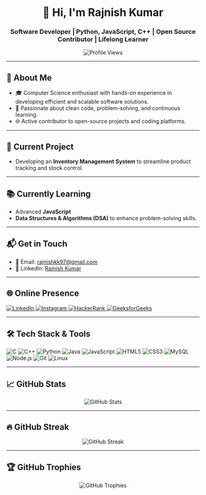 <h1 align="center">👋 Hi, I'm Rajnish Kumar</h1>
<h3 align="center">Software Developer | Python, JavaScript, C++ | Open Source Contributor | Lifelong Learner</h3>

<p align="center">
  <img src="https://komarev.com/ghpvc/?username=rajnishtheone&label=Profile%20views&color=0e75b6&style=flat" alt="Profile Views" />
</p>

---

## 🚀 About Me

- 🎓 Computer Science enthusiast with hands-on experience in developing efficient and scalable software solutions.
- 🧠 Passionate about clean code, problem-solving, and continuous learning.
- 🌐 Active contributor to open-source projects and coding platforms.

---

## 🔧 Current Project

- Developing an **Inventory Management System** to streamline product tracking and stock control.

---

## 📚 Currently Learning

- Advanced **JavaScript**
- **Data Structures & Algorithms (DSA)** to enhance problem-solving skills.

---

## 📬 Get in Touch

- 📧 Email: [rajnishkk97@gmail.com](mailto:rajnishkk97@gmail.com)
- 💼 LinkedIn: [Rajnish Kumar](https://linkedin.com/in/rajnish-kumar-11808a254)

---

## 🌐 Online Presence

<p align="left">
  <a href="https://linkedin.com/in/rajnish-kumar-11808a254" target="_blank">
    <img src="https://img.shields.io/badge/LinkedIn-0077B5?style=flat&logo=linkedin&logoColor=white" alt="LinkedIn" />
  </a>
  <a href="https://instagram.com/rajnissh__" target="_blank">
    <img src="https://img.shields.io/badge/Instagram-E4405F?style=flat&logo=instagram&logoColor=white" alt="Instagram" />
  </a>
  <a href="https://www.hackerrank.com/rajnishkk97" target="_blank">
    <img src="https://img.shields.io/badge/HackerRank-2EC866?style=flat&logo=hackerrank&logoColor=white" alt="HackerRank" />
  </a>
  <a href="https://auth.geeksforgeeks.org/user/rajnismi18" target="_blank">
    <img src="https://img.shields.io/badge/GeeksforGeeks-0F9D58?style=flat&logo=geeksforgeeks&logoColor=white" alt="GeeksforGeeks" />
  </a>
</p>

---

## 🛠️ Tech Stack & Tools

<p align="left">
  <img src="https://img.shields.io/badge/C-00599C?style=flat&logo=c&logoColor=white" alt="C" />
  <img src="https://img.shields.io/badge/C++-00599C?style=flat&logo=c%2B%2B&logoColor=white" alt="C++" />
  <img src="https://img.shields.io/badge/Python-3776AB?style=flat&logo=python&logoColor=white" alt="Python" />
  <img src="https://img.shields.io/badge/Java-007396?style=flat&logo=java&logoColor=white" alt="Java" />
  <img src="https://img.shields.io/badge/JavaScript-F7DF1E?style=flat&logo=javascript&logoColor=black" alt="JavaScript" />
  <img src="https://img.shields.io/badge/HTML5-E34F26?style=flat&logo=html5&logoColor=white" alt="HTML5" />
  <img src="https://img.shields.io/badge/CSS3-1572B6?style=flat&logo=css3&logoColor=white" alt="CSS3" />
  <img src="https://img.shields.io/badge/MySQL-4479A1?style=flat&logo=mysql&logoColor=white" alt="MySQL" />
  <img src="https://img.shields.io/badge/Node.js-339933?style=flat&logo=node.js&logoColor=white" alt="Node.js" />
  <img src="https://img.shields.io/badge/Git-F05032?style=flat&logo=git&logoColor=white" alt="Git" />
  <img src="https://img.shields.io/badge/Linux-FCC624?style=flat&logo=linux&logoColor=black" alt="Linux" />
</p>

---

## 📈 GitHub Stats

<p align="center">
  <img src="https://github-readme-stats.vercel.app/api?username=rajnishtheone&show_icons=true&theme=radical" alt="GitHub Stats" />
</p>

---

## 🔥 GitHub Streak

<p align="center">
  <img src="https://streak-stats.demolab.com?user=rajnishtheone&theme=radical&hide_border=true&date_format=M%20j%5B%2C%20Y%5D" alt="GitHub Streak" />
</p>

---

## 🏆 GitHub Trophies

<p align="center">
  <img src="https://github-profile-trophy.vercel.app/?username=rajnishtheone&theme=radical&no-frame=true&no-bg=true&margin-w=4" alt="GitHub Trophies" />
</p>
